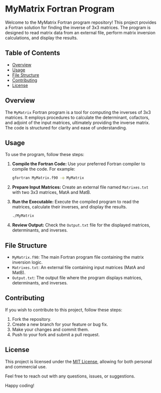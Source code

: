 # MyMatrix Fortran Program

Welcome to the MyMatrix Fortran program repository! This project provides a Fortran solution for finding the inverse of 3x3 matrices. The program is designed to read matrix data from an external file, perform matrix inversion calculations, and display the results.

## Table of Contents

- [Overview](#overview)
- [Usage](#usage)
- [File Structure](#file-structure)
- [Contributing](#contributing)
- [License](#license)

## Overview

The `MyMatrix` Fortran program is a tool for computing the inverses of 3x3 matrices. It employs procedures to calculate the determinant, cofactors, and adjoint of the input matrices, ultimately providing the inverse matrix. The code is structured for clarity and ease of understanding.

## Usage

To use the program, follow these steps:

1. **Compile the Fortran Code:**
   Use your preferred Fortran compiler to compile the code. For example:
   ```sh
   gfortran MyMatrix.f90 -o MyMatrix
   ```

2. **Prepare Input Matrices:**
   Create an external file named `Matrixes.txt` with two 3x3 matrices, MatA and MatB.

3. **Run the Executable:**
   Execute the compiled program to read the matrices, calculate their inverses, and display the results.
   ```sh
   ./MyMatrix
   ```

4. **Review Output:**
   Check the `Output.txt` file for the displayed matrices, determinants, and inverses.

## File Structure

- `MyMatrix.f90`: The main Fortran program file containing the matrix inversion logic.
- `Matrixes.txt`: An external file containing input matrices (MatA and MatB).
- `Output.txt`: The output file where the program displays matrices, determinants, and inverses.

## Contributing

If you wish to contribute to this project, follow these steps:

1. Fork the repository.
2. Create a new branch for your feature or bug fix.
3. Make your changes and commit them.
4. Push to your fork and submit a pull request.

## License

This project is licensed under the [MIT License](LICENSE), allowing for both personal and commercial use.

Feel free to reach out with any questions, issues, or suggestions.

Happy coding!
